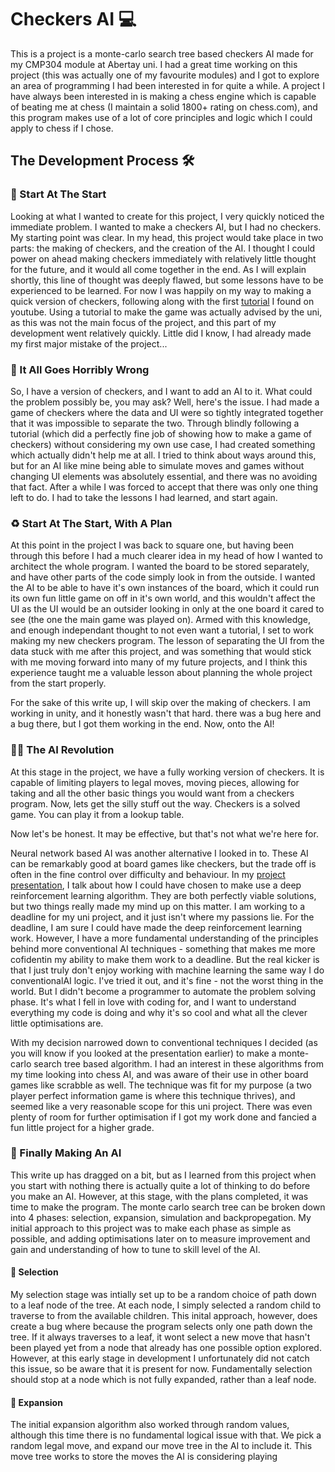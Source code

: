# Checkers AI 💻 
This is a project is a monte-carlo search tree based checkers AI made for my CMP304 module at Abertay uni. I had a great time working on this project 
(this was actually one of my favourite modules) and I got to explore an area of programming I had been interested in for quite a while. A project I
have always been interested in is making a chess engine which is capable of beating me at chess (I maintain a solid 1800+ rating on chess.com), and
this program makes use of a lot of core principles and logic which I could apply to chess if I chose.

## The Development Process 🛠 

### 🐣 Start At The Start
Looking at what I wanted to create for this project, I very quickly noticed the immediate problem. I wanted to make a checkers AI, but I had no checkers.
My starting point was clear. In my head, this project would take place in two parts: the making of checkers, and the creation of the AI. I thought I could
power on ahead making checkers immediately with relatively little thought for the future, and it would all come together in the end. As I will explain 
shortly, this line of thought was deeply flawed, but some lessons have to be experienced to be learned. For now I was happily on my way to making a quick 
version of checkers, following along with the first [tutorial](https://www.youtube.com/watch?v=-0vg5gopetE) I found on youtube. Using a tutorial to make 
the game was actually advised by the uni, as this was not the main focus of the project, and this part of my development went relatively quickly. Little 
did I know, I had already made my first major mistake of the project...

### 🤯 It All Goes Horribly Wrong
So, I have a version of checkers, and I want to add an AI to it. What could the problem possibly be, you may ask? Well, here's the issue. I had made a
game of checkers where the data and UI were so tightly integrated together that it was impossible to separate the two. Through blindly following a tutorial
(which did a perfectly fine job of showing how to make a game of checkers) without considering my own use case, I had created something which actually
didn't help me at all. I tried to think about ways around this, but for an AI like mine being able to simulate moves and games without changing UI elements
was absolutely essential, and there was no avoiding that fact. After a while I was forced to accept that there was only one thing left to do. I had to 
take the lessons I had learned, and start again.

### ♻ Start At The Start, With A Plan
At this point in the project I was back to square one, but having been through this before I had a much clearer idea in my head of how I wanted to architect
the whole program. I wanted the board to be stored separately, and have other parts of the code simply look in from the outside. I wanted the AI to be able 
to have it's own instances of the board, which it could run its own fun little game on off in it's own world, and this wouldn't affect the UI as the UI 
would be an outsider looking in only at the one board it cared to see (the one the main game was played on). Armed with this knowledge, and enough independant
thought to not even want a tutorial, I set to work making my new checkers program. The lesson of separating the UI from the data stuck with me after this
project, and was something that would stick with me moving forward into many of my future projects, and I think this experience taught me a valuable lesson
about planning the whole project from the start properly.

For the sake of this write up, I will skip over the making of checkers. I am working in unity, and it honestly wasn't that hard. there was a bug here and a 
bug there, but I got them working in the end. Now, onto the AI!

### 👨‍💻 The AI Revolution
At this stage in the project, we have a fully working version of checkers. It is capable of limiting players to legal moves, moving pieces, allowing for taking
and all the other basic things you would want from a checkers program. Now, lets get the silly stuff out the way. Checkers is a solved game. You can play it
from a lookup table.

Now let's be honest. It may be effective, but that's not what we're here for.

Neural network based AI was another alternative I looked in to. These AI can be remarkably good at board games like checkers, but the trade off is often in the 
fine control over difficulty and behaviour. In my [project presentation](https://docs.google.com/presentation/d/1HZwHD338rQBVY-RWUqO-Pr8NIWZQCU44g4i5naiNzSc/edit?usp=sharing), 
I talk about how I could have chosen to make use a deep reinforcement learning algorithm. They are both perfectly viable solutions, but two things really made 
my mind up on this matter. I am working to a deadline for my uni project, and it just isn't where my passions lie. For the deadline, I am sure I could have made
the deep reinforcement learning work. However, I have a more fundamental understanding of the principles behind more conventional AI techniques - something that
makes me more cofidentin my ability to make them work to a deadline. But the real kicker is that I just truly don't enjoy working with machine learning the same 
way I do conventionalAI logic. I've tried it out, and it's fine - not the worst thing in the world. But I didn't become a programmer to automate the problem 
solving phase. It's what I fell in love with coding for, and I want to understand everything my code is doing and why it's so cool and what all the clever little 
optimisations are.

With my decision narrowed down to conventional techniques I decided (as you will know if you looked at the presentation earlier) to make a monte-carlo search tree
based algorithm. I had an interest in these algorithms from my time looking into chess AI, and was aware of their use in other board games like scrabble as well.
The technique was fit for my purpose (a two player perfect information game is where this technique thrives), and seemed like a very reasonable scope for this uni 
project. There was even plenty of room for further optimisation if I got my work done and fancied a fun little project for a higher grade.

### 💾 Finally Making An AI
This write up has dragged on a bit, but as I learned from this project when you start with nothing there is actually quite a lot of thinking to do before you make
an AI. However, at this stage, with the plans completed, it was time to make the program. The monte carlo search tree can be broken down into 4 phases: selection,
expansion, simulation and backpropegation. My initial approach to this project was to make each phase as simple as possible, and adding optimisations later on to
measure improvement and gain and understanding of how to tune to skill level of the AI.

#### 🤔 Selection
My selection stage was intially set up to be a random choice of path down to a leaf node of the tree. At each node, I simply selected a random child to traverse to
from the available children. This inital approach, however, does create a bug where because the program selects only one path down the tree. If it always traverses
to a leaf, it wont select a new move that hasn't been played yet from a node that already has one possible option explored. However, at this early stage in 
development I unfortunately did not catch this issue, so be aware that it is present for now. Fundamentally selection should stop at a node which is not fully 
expanded, rather than a leaf node.

#### 🧩 Expansion
The initial expansion algorithm also worked through random values, although this time there is no fundamental logical issue with that. We pick a random legal move, 
and expand our move tree in the AI to include it. This move tree works to store the moves the AI is considering playing

